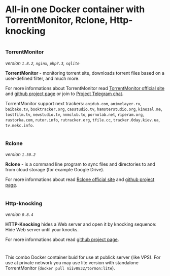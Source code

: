 # All-in one Docker container with TorrentMonitor, Rclone, Http-knocking
#
### TorrentMonitor 
*version ``1.8.2``, ``nginx``, ``php7.3``, ``sqlite``*

**TorrentMonitor** - monitoring torrent site, downloads torrent files based on a user-defined filter, and much more.

For more informations about TorrentMonitor read <a href="http://www.tormon.ru">TorrentMonitor official site</a> and <a href="https://github.com/ElizarovEugene/TorrentMonitor">github project page</a> or join to <a href="https://t.me/joinchat/DFRbKQvV_FQA8TatJjlWRw">Project Telegram chat</a>.

TorrentMonitor support next trackers:
`anidub.com`, `animelayer.ru`, `baibako.tv`, `booktracker.org`, `casstudio.tv`, `hamsterstudio.org`, `kinozal.me`, `lostfilm.tv`, `newstudio.tv`, `nnmclub.to`, `pornolab.net`, `riperam.org`, `rustorka.com`, `rutor.info`, `rutracker.org`, `tfile.cc`, `tracker.0day.kiev.ua`, `tv.mekc.info`. 
#
### Rclone 
*version ``1.50.2``*

**Rclone** - is a command line program to sync files and directories to and from cloud storage (for example Google Drive).

For more informations about read <a href="https://rclone.org">Rclone official site</a> and <a href="https://github.com/rclone/rclone">github project page</a>. 
#
### Http-knocking 
*version ``0.8.4``*

**HTTP-Knocking** hides a Web server and open it by knocking sequence: Hide Web server until your knocks.

For more informations about read <a href="https://github.com/nwtgck/http-knocking">github project page</a>. 
#

This combo Docker container buid for use at publick server (like VPS). For use at private network you may use lite version with standalone TorrentMonitor (```docker pull niiv0832/tormon:lite```).

